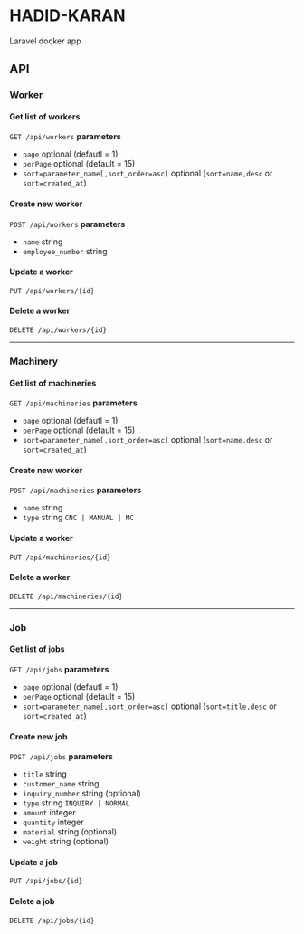 # HADID-KARAN

Laravel docker app



## API

### Worker

#### Get list of workers
`GET /api/workers`
**parameters**
- `page` optional (defautl = 1)
- `perPage` optional (default = 15)
- `sort=parameter_name[,sort_order=asc]` optional (`sort=name,desc` or `sort=created_at`)

#### Create new worker
`POST /api/workers`
**parameters**
- `name` string 
- `employee_number` string

#### Update a worker

`PUT /api/workers/{id}`

#### Delete a worker
`DELETE /api/workers/{id}`

---

### Machinery

#### Get list of machineries
`GET /api/machineries`
**parameters**
- `page` optional (defautl = 1)
- `perPage` optional (default = 15)
- `sort=parameter_name[,sort_order=asc]` optional (`sort=name,desc` or `sort=created_at`)

#### Create new worker
`POST /api/machineries`
**parameters**
- `name` string 
- `type` string `CNC | MANUAL | MC`

#### Update a worker

`PUT /api/machineries/{id}`

#### Delete a worker
`DELETE /api/machineries/{id}`


---

### Job

#### Get list of jobs
`GET /api/jobs`
**parameters**
- `page` optional (defautl = 1)
- `perPage` optional (default = 15)
- `sort=parameter_name[,sort_order=asc]` optional (`sort=title,desc` or `sort=created_at`)

#### Create new job
`POST /api/jobs`
**parameters**
- `title` string 
- `customer_name` string 
- `inquiry_number` string (optional)
- `type` string `INQUIRY | NORMAL`
- `amount` integer 
- `quantity` integer 
- `material` string (optional)
- `weight` string (optional)

#### Update a job
`PUT /api/jobs/{id}`

#### Delete a job
`DELETE /api/jobs/{id}`


